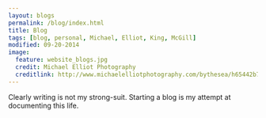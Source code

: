 ```yaml
---
layout: blogs
permalink: /blog/index.html
title: Blog
tags: [blog, personal, Michael, Elliot, King, McGill]
modified: 09-20-2014
image:
  feature: website_blogs.jpg
  credit: Michael Elliot Photography
  creditlink: http://www.michaelelliotphotography.com/bythesea/h65442b72#h65442b72
---
```


Clearly writing is not my strong-suit. Starting a blog is my attempt at documenting this life.